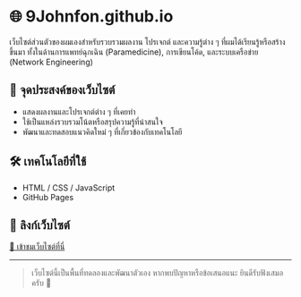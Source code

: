# 🌐 9Johnfon.github.io

เว็บไซต์ส่วนตัวของผมเองสำหรับรวบรวมผลงาน โปรเจกต์ และความรู้ต่าง ๆ ที่ผมได้เรียนรู้หรือสร้างขึ้นมา ทั้งในด้านการแพทย์ฉุกเฉิน (Paramedicine), การเขียนโค้ด, และระบบเครือข่าย (Network Engineering)

## 📌 จุดประสงค์ของเว็บไซต์
- แสดงผลงานและโปรเจกต์ต่าง ๆ ที่เคยทำ
- ใช้เป็นแหล่งรวบรวมโน้ตหรือสรุปความรู้ที่น่าสนใจ
- พัฒนาและทดสอบแนวคิดใหม่ ๆ ที่เกี่ยวข้องกับเทคโนโลยี

## 🛠️ เทคโนโลยีที่ใช้
- HTML / CSS / JavaScript
- GitHub Pages

## 🔗 ลิงก์เว็บไซต์
[🔗 เข้าชมเว็บไซต์ที่นี่](https://9johnfon.github.io)

---

> เว็บไซต์นี้เป็นพื้นที่ทดลองและพัฒนาตัวเอง หากพบปัญหาหรือข้อเสนอแนะ ยินดีรับฟังเสมอครับ 🙏
